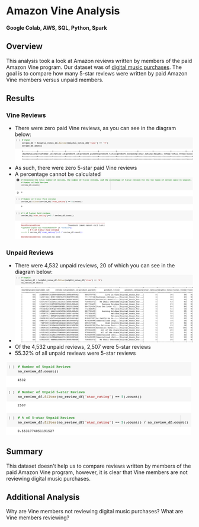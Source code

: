 # Amazon Vine Analysis
#### Google Colab, AWS, SQL, Python, Spark

## Overview
This analysis took a look at Amazon reviews written by members of the paid Amazon Vine program. Our dataset was of [digital music purchases](https://s3.amazonaws.com/amazon-reviews-pds/tsv/amazon_reviews_us_Digital_Music_Purchase_v1_00.tsv.gz).
The goal is to compare how many 5-star reviews were written by paid Amazon Vine members versus unpaid members.

## Results
### Vine Reviews
- There were zero paid Vine reviews, as you can see in the diagram below:
![Vine_Reviews](Resources/Vine_Reviews.png)
- As such, there were zero 5-star paid Vine reviews
- A percentage cannot be calculated
![%Vine_Reviews](Resources/Vine_Reviews1.png)

### Unpaid Reviews
- There were 4,532 unpaid reviews, 20 of which you can see in the diagram below:
- ![Unpaid_Reviews](Resources/Unpaid_Reviews.png)
- Of the 4,532 unpaid reviews, 2,507 were 5-star reviews
- 55.32% of all unpaid reviews were 5-star reviews
<img src = "Resources/Unpaid_Reviews1.png" width="500">

## Summary
This dataset doesn't help us to compare reviews written by members of the paid Amazon Vine program, however, it is clear that Vine members are not reviewing digital music purchases.

## Additional Analysis
Why are Vine members not reviewing digital music purchases? What are Vine members reviewing?
